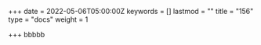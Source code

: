 +++
date = 2022-05-06T05:00:00Z
keywords = []
lastmod = ""
title = "156"
type = "docs"
weight = 1

+++
bbbbb
